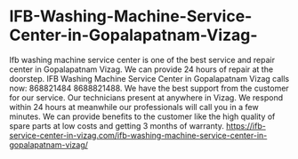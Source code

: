 # IFB-Washing-Machine-Service-Center-in-Gopalapatnam-Vizag-
Ifb washing machine service center is one of the best service and repair center in Gopalapatnam Vizag. We can provide 24 hours of repair at the doorstep. IFB Washing Machine Service Center in Gopalapatnam Vizag calls now: 868821484 8688821488.  We have the best support from the customer for our service. Our technicians present at anywhere in Vizag. We respond within 24 hours at meanwhile our professionals will call you in a few minutes. We can provide benefits to the customer like the high quality of spare parts at low costs and getting 3 months of warranty.  https://ifb-service-center-in-vizag.com/ifb-washing-machine-service-center-in-gopalapatnam-vizag/
